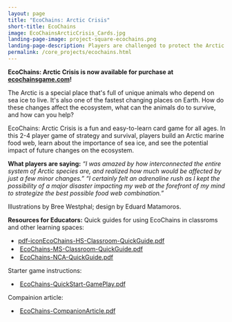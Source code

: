 ```yaml
---
layout: page
title: "EcoChains: Arctic Crisis"
short-title: EcoChains
image: EcoChainsArcticCrisis_Cards.jpg
landing-page-image: project-square-ecochains.png
landing-page-description: Players are challenged to protect the Arctic marine ecosystem from the effects of rapidly warming temperatures in this card game of strategy and survival.
permalink: /core_projects/ecochains.html
---
```


**EcoChains: Arctic Crisis is now available for purchase at [ecochainsgame.com](http://www.amazon.com/dp/B00Q8S8J8I/ref=as_li_ss_tl?ie=UTF8&amp;linkCode=sl1&amp;tag=httpwwwgame05-20&amp;linkId=5ac733fbd0a363c1264e1f7f836bbbc4")!**

The Arctic is a special place that's full of unique animals who depend on sea ice to live. It's also one of the fastest changing places on Earth. How do these changes affect the ecosystem, what can the animals do to survive, and how can you help?

EcoChains: Arctic Crisis is a fun and easy-to-learn card game for all ages. In this 2-4 player game of strategy and survival, players build an Arctic marine food web, learn about the importance of sea ice, and see the potential impact of future changes on the ecosystem.

**What players are saying:**
*“I was amazed by how interconnected the entire system of Arctic species are, and realized how much would be affected by just a few minor changes.”*
*“I certainly felt an adrenaline rush as I kept the possibility of a major disaster impacting my web at the forefront of my mind to strategize the best possible food web combination.”*

lllustrations by Bree Westphal; design by Eduard Matamoros.

**Resources for Educators:**
Quick guides for using EcoChains in classroms and other learning spaces:
- [pdf-icon]<a href="http://thepolarhub.org/sites/default/files/EcoChains-HS-Classroom-QuickGuide.pdf">EcoChains-HS-Classroom-QuickGuide.pdf</a></li>
- <img class="file-icon" src="/modules/file/icons/application-pdf.png" title="application/pdf" alt="">&nbsp;<a style="line-height: 1.5; background-color: transparent;" href="http://thepolarhub.org/sites/default/files/EcoChains-MS-Classroom-QuickGuide_0.pdf">EcoChains-MS-Classroom-QuickGuide.pdf</a></li>
- <img class="file-icon" src="/modules/file/icons/application-pdf.png" title="application/pdf" alt=""> <a href="http://thepolarhub.org/sites/default/files/EcoChains-NCA-QuickGuide.pdf">EcoChains-NCA-QuickGuide.pdf</a></li>

Starter game instructions:
<ul>
<li><img class="file-icon" src="/modules/file/icons/application-pdf.png" title="application/pdf" alt=""> <a href="http://thepolarhub.org/sites/default/files/EcoChains-QuickStart-GamePlay_0.pdf">EcoChains-QuickStart-GamePlay.pdf</a></li>
</ul>
Compainion article:
<ul>
<li><img class="file-icon" src="/modules/file/icons/application-pdf.png" title="application/pdf" alt=""> <a href="http://thepolarhub.org/sites/default/files/EcoChains-CompanionArticle.pdf">EcoChains-CompanionArticle.pdf</a></li>
</ul>

[pdf-icon]: modules/file/icons/application-pdf.png
